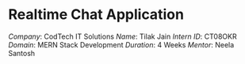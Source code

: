 # Realtime Chat Application

*Company*: CodTech IT Solutions
*Name*: Tilak Jain
*Intern ID*: CT08OKR
*Domain*: MERN Stack Development
*Duration*: 4 Weeks
*Mentor*: Neela Santosh